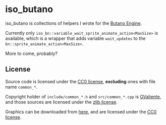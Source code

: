 # iso_butano

iso_butano is collections of helpers I wrote for the [Butano Engine](https://github.com/GValiente/butano).

Currently only `iso_bn::variable_wait_sprite_animate_action<MaxSize>` is available,
which is a wrapper that adds variable `wait_updates` to the `bn::sprite_animate_action<MaxSize>`.

More to come, probably?

## License

Source code is licensed under the [CC0 license](LICENSE), **excluding** ones with file name `common_*`.

Copyright holder of `include/common_*.h` and `src/common_*.cpp` is [GValiente](https://github.com/GValiente), and those sources are licensed under the [zlib license](licenses/butano.txt).

Graphics can be downloaded from [here](http://sparklinlabs.itch.io/superpowers), and are licensed under the [CC0 license](https://creativecommons.org/publicdomain/zero/1.0/).
